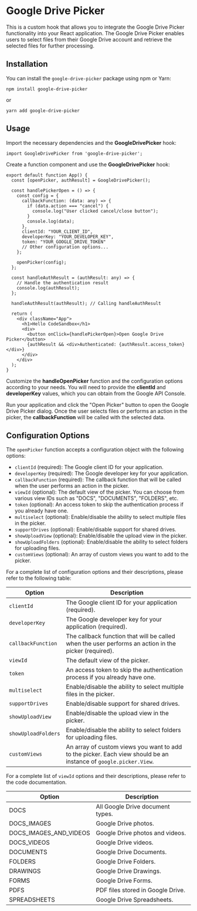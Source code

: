 # Google Drive Picker

This is a custom hook that allows you to integrate the Google Drive Picker functionality into your React application. The Google Drive Picker enables users to select files from their Google Drive account and retrieve the selected files for further processing.

## Installation

You can install the `google-drive-picker` package using npm or Yarn:

```shell
npm install google-drive-picker
```
or

```shell
yarn add google-drive-picker
```

## Usage

Import the necessary dependencies and the **__GoogleDrivePicker__** hook:

```shell
import GoogleDrivePicker from 'google-drive-picker';
```

Create a function component and use the **__GoogleDrivePicker__** hook:

```shell
export default function App() {
  const [openPicker, authResult] = GoogleDrivePicker();

  const handlePickerOpen = () => {
    const config = {
      callbackFunction: (data: any) => {
        if (data.action === "cancel") {
          console.log("User clicked cancel/close button");
        }
        console.log(data);
      },
      clientId: "YOUR_CLIENT_ID",
      developerKey: "YOUR_DEVELOPER_KEY",
      token: "YOUR_GOOGLE_DRIVE_TOKEN"
      // Other configuration options...
    };

    openPicker(config);
  };

  const handleAuthResult = (authResult: any) => {
    // Handle the authentication result
    console.log(authResult);
  };

  handleAuthResult(authResult); // Calling handleAuthResult

  return (
    <div className="App">
      <h1>Hello CodeSandbox</h1>
      <div>
        <button onClick={handlePickerOpen}>Open Google Drive Picker</button>
        {authResult && <div>Authenticated: {authResult.access_token}</div>}
      </div>
    </div>
  );
}
```

Customize the **__handleOpenPicker__** function and the configuration options according to your needs. You will need to provide the **__clientId__** and **__developerKey__** values, which you can obtain from the Google API Console.

Run your application and click the "Open Picker" button to open the Google Drive Picker dialog. Once the user selects files or performs an action in the picker, the **__callbackFunction__** will be called with the selected data.

## Configuration Options

The `openPicker` function accepts a configuration object with the following options:

- `clientId` (required): The Google client ID for your application.
- `developerKey` (required): The Google developer key for your application.
- `callbackFunction` (required): The callback function that will be called when the user performs an action in the picker.
- `viewId` (optional): The default view of the picker. You can choose from various view IDs such as "DOCS", "DOCUMENTS", "FOLDERS", etc.
- `token` (optional): An access token to skip the authentication process if you already have one.
- `multiselect` (optional): Enable/disable the ability to select multiple files in the picker.
- `supportDrives` (optional): Enable/disable support for shared drives.
- `showUploadView` (optional): Enable/disable the upload view in the picker.
- `showUploadFolders` (optional): Enable/disable the ability to select folders for uploading files.
- `customViews` (optional): An array of custom views you want to add to the picker.

For a complete list of configuration options and their descriptions, please refer to the following table:

| Option              | Description                                                                                                      |
| ------------------- | ---------------------------------------------------------------------------------------------------------------- |
| `clientId`          | The Google client ID for your application (required).                                                             |
| `developerKey`      | The Google developer key for your application (required).                                                         |
| `callbackFunction`  | The callback function that will be called when the user performs an action in the picker (required).             |
| `viewId`            | The default view of the picker.                                                                                  |
| `token`             | An access token to skip the authentication process if you already have one.                                      |
| `multiselect`       | Enable/disable the ability to select multiple files in the picker.                                                |
| `supportDrives`     | Enable/disable support for shared drives.                                                                        |
| `showUploadView`    | Enable/disable the upload view in the picker.                                                                    |
| `showUploadFolders` | Enable/disable the ability to select folders for uploading files.                                                |
| `customViews`       | An array of custom views you want to add to the picker. Each view should be an instance of `google.picker.View`. |

For a complete list of `viewId` options and their descriptions, please refer to the code documentation.

| Option                  | Description                                       |
| ----------------------- | ------------------------------------------------- |
| DOCS                    | All Google Drive document types.                  |
| DOCS_IMAGES             | Google Drive photos.                              |
| DOCS_IMAGES_AND_VIDEOS  | Google Drive photos and videos.                   |
| DOCS_VIDEOS             | Google Drive videos.                              |
| DOCUMENTS               | Google Drive Documents.                           |
| FOLDERS                 | Google Drive Folders.                             |
| DRAWINGS                | Google Drive Drawings.                            |
| FORMS                   | Google Drive Forms.                               |
| PDFS                    | PDF files stored in Google Drive.                 |
| SPREADSHEETS            | Google Drive Spreadsheets.                        |



